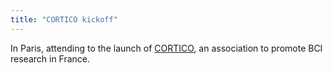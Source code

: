 ```yaml
---
title: "CORTICO kickoff"
---
```


In Paris, attending to the launch of [CORTICO](http://www.africo.fr/), an association to promote BCI research in France.

